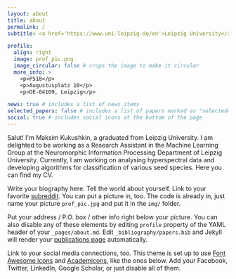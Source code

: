 ```yaml
---
layout: about
title: about
permalink: /
subtitle: <a href='https://www.uni-leipzig.de/en'>Leipzig University</a>. Address. Contacts. Moto. Etc.

profile:
  align: right
  image: prof_pic.png
  image_circular: false # crops the image to make it circular
  more_info: >
    <p>P518</p>
    <p>Augustusplatz 10</p>
    <p>DE-04109, Leipzig</p>

news: true # includes a list of news items
selected_papers: false # includes a list of papers marked as "selected={true}"
social: true # includes social icons at the bottom of the page
---
```


Salut! I'm Maksim Kukushkin, a graduated from Leipzig University. I am delighted to be working as a Research Assistant in the Machine Learning Group at the Neuromorphic Information Processing Department of Leipzig University. Currently, I am working on analysing hyperspectral data and developing algorithms for classification of various seed species. Here you can find my CV.

Write your biography here. Tell the world about yourself. Link to your favorite [subreddit](http://reddit.com). You can put a picture in, too. The code is already in, just name your picture `prof_pic.jpg` and put it in the `img/` folder.

Put your address / P.O. box / other info right below your picture. You can also disable any of these elements by editing `profile` property of the YAML header of your `_pages/about.md`. Edit `_bibliography/papers.bib` and Jekyll will render your [publications page](/al-folio/publications/) automatically.

Link to your social media connections, too. This theme is set up to use [Font Awesome icons](https://fontawesome.com/) and [Academicons](https://jpswalsh.github.io/academicons/), like the ones below. Add your Facebook, Twitter, LinkedIn, Google Scholar, or just disable all of them.
